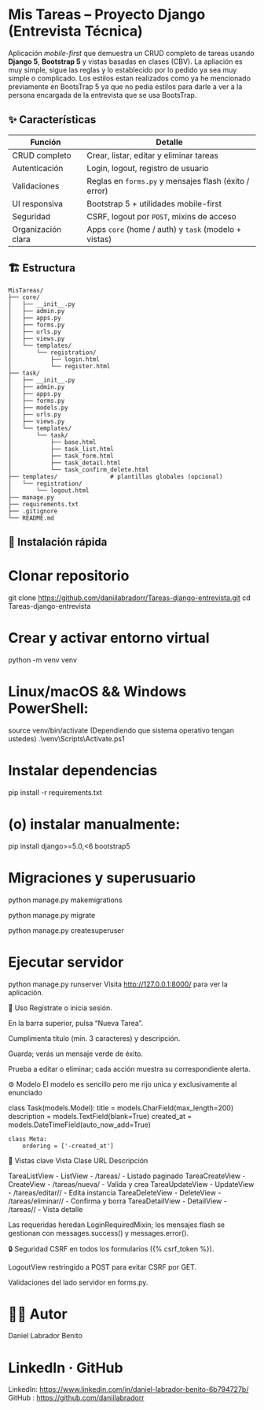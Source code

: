 # Mis Tareas – Proyecto Django (Entrevista Técnica)

Aplicación *mobile-first* que demuestra un CRUD completo de tareas usando **Django 5**, **Bootstrap 5** y vistas basadas en clases (CBV).
La apliación es muy simple, sigue las reglas y lo establecido por lo pedido ya sea muy simple o complicado.
Los estilos estan realizados como ya he mencionado previamente en BootsTrap 5 ya que no pedia estilos para darle a ver a la persona encargada de la entrevista que se usa BootsTrap.

## ✨ Características

| Función | Detalle |
|---------|---------|
| CRUD completo | Crear, listar, editar y eliminar tareas |
| Autenticación | Login, logout, registro de usuario |
| Validaciones | Reglas en `forms.py` y mensajes flash (éxito / error) |
| UI responsiva | Bootstrap 5 + utilidades mobile-first |
| Seguridad | CSRF, logout por `POST`, mixins de acceso |
| Organización clara | Apps `core` (home / auth) y `task` (modelo + vistas) |


## 🏗️ Estructura

```text
MisTareas/
├── core/
│   ├── __init__.py
│   ├── admin.py
│   ├── apps.py
│   ├── forms.py
│   ├── urls.py
│   ├── views.py
│   └── templates/
│       └── registration/
│           ├── login.html
│           └── register.html
├── task/
│   ├── __init__.py
│   ├── admin.py
│   ├── apps.py
│   ├── forms.py
│   ├── models.py
│   ├── urls.py
│   ├── views.py
│   └── templates/
│       └── task/
│           ├── base.html
│           ├── task_list.html
│           ├── task_form.html
│           ├── task_detail.html
│           └── task_confirm_delete.html
├── templates/               # plantillas globales (opcional)
│   └── registration/
│       └── logout.html
├── manage.py
├── requirements.txt
├── .gitignore
└── README.md
```

## 🚀 Instalación rápida


# Clonar repositorio
git clone https://github.com/daniilabradorr/Tareas-django-entrevista.git
cd Tareas-django-entrevista

# Crear y activar entorno virtual
python -m venv venv

# Linux/macOS && Windows PowerShell:
source venv/bin/activate
(Dependiendo que sistema operativo tengan ustedes)
.\venv\Scripts\Activate.ps1

# Instalar dependencias
pip install -r requirements.txt

# (o) instalar manualmente:
pip install django>=5.0,<6 bootstrap5

# Migraciones y superusuario
python manage.py makemigrations

python manage.py migrate

python manage.py createsuperuser

# Ejecutar servidor
python manage.py runserver
Visita http://127.0.0.1:8000/ para ver la aplicación.

📝 Uso
Regístrate o inicia sesión.

En la barra superior, pulsa “Nueva Tarea”.

Cumplimenta título (mín. 3 caracteres) y descripción.

Guarda; verás un mensaje verde de éxito.

Prueba a editar o eliminar; cada acción muestra su correspondiente alerta.

⚙️ Modelo
El modelo es sencillo pero me rijo unica y exclusivamente al enunciado

class Task(models.Model):
    title       = models.CharField(max_length=200)
    description = models.TextField(blank=True)
    created_at  = models.DateTimeField(auto_now_add=True)

    class Meta:
        ordering = ['-created_at']
📂 Vistas clave
Vista	Clase	URL	Descripción

TareaListView - ListView - /tareas/ - Listado paginado
TareaCreateView - CreateView - /tareas/nueva/ - Valida y crea
TareaUpdateView - UpdateView - /tareas/editar/<pk>/ - Edita instancia
TareaDeleteView - DeleteView - /tareas/eliminar/<pk>/ - Confirma y borra
TareaDetailView - DetailView - /tareas/<pk>/ - Vista detalle

Las requeridas heredan LoginRequiredMixin; los mensajes flash se gestionan con messages.success() y messages.error().

🔒 Seguridad
CSRF en todos los formularios ({% csrf_token %}).

LogoutView restringido a POST para evitar CSRF por GET.

Validaciones del lado servidor en forms.py.


# 👩‍💻 Autor
Daniel Labrador Benito

# LinkedIn · GitHub
LinkedIn: https://www.linkedin.com/in/daniel-labrador-benito-6b794727b/
GitHub : https://github.com/daniilabradorr